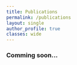 ```yaml
---
title: Publications
permalink: /publications
layout: single
author_profile: true
classes: wide
---
```


### Comming soon...